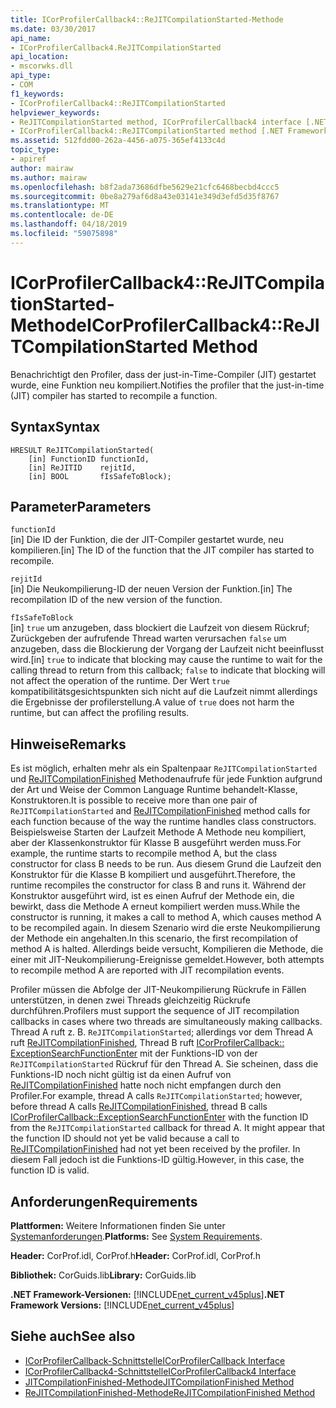 ```yaml
---
title: ICorProfilerCallback4::ReJITCompilationStarted-Methode
ms.date: 03/30/2017
api_name:
- ICorProfilerCallback4.ReJITCompilationStarted
api_location:
- mscorwks.dll
api_type:
- COM
f1_keywords:
- ICorProfilerCallback4::ReJITCompilationStarted
helpviewer_keywords:
- ReJITCompilationStarted method, ICorProfilerCallback4 interface [.NET Framework profiling]
- ICorProfilerCallback4::ReJITCompilationStarted method [.NET Framework profiling]
ms.assetid: 512fdd00-262a-4456-a075-365ef4133c4d
topic_type:
- apiref
author: mairaw
ms.author: mairaw
ms.openlocfilehash: b8f2ada73686dfbe5629e21cfc6468becbd4ccc5
ms.sourcegitcommit: 0be8a279af6d8a43e03141e349d3efd5d35f8767
ms.translationtype: MT
ms.contentlocale: de-DE
ms.lasthandoff: 04/18/2019
ms.locfileid: "59075898"
---
```

# <a name="icorprofilercallback4rejitcompilationstarted-method"></a><span data-ttu-id="8b1fb-102">ICorProfilerCallback4::ReJITCompilationStarted-Methode</span><span class="sxs-lookup"><span data-stu-id="8b1fb-102">ICorProfilerCallback4::ReJITCompilationStarted Method</span></span>
<span data-ttu-id="8b1fb-103">Benachrichtigt den Profiler, dass der just-in-Time-Compiler (JIT) gestartet wurde, eine Funktion neu kompiliert.</span><span class="sxs-lookup"><span data-stu-id="8b1fb-103">Notifies the profiler that the just-in-time (JIT) compiler has started to recompile a function.</span></span>  
  
## <a name="syntax"></a><span data-ttu-id="8b1fb-104">Syntax</span><span class="sxs-lookup"><span data-stu-id="8b1fb-104">Syntax</span></span>  
  
```  
HRESULT ReJITCompilationStarted(   
    [in] FunctionID functionId,  
    [in] ReJITID    rejitId,  
    [in] BOOL       fIsSafeToBlock);  
```  
  
## <a name="parameters"></a><span data-ttu-id="8b1fb-105">Parameter</span><span class="sxs-lookup"><span data-stu-id="8b1fb-105">Parameters</span></span>  
 `functionId`  
 <span data-ttu-id="8b1fb-106">[in] Die ID der Funktion, die der JIT-Compiler gestartet wurde, neu kompilieren.</span><span class="sxs-lookup"><span data-stu-id="8b1fb-106">[in] The ID of the function that the JIT compiler has started to recompile.</span></span>  
  
 `rejitId`  
 <span data-ttu-id="8b1fb-107">[in] Die Neukompilierung-ID der neuen Version der Funktion.</span><span class="sxs-lookup"><span data-stu-id="8b1fb-107">[in] The recompilation ID of the new version of the function.</span></span>  
  
 `fIsSafeToBlock`  
 <span data-ttu-id="8b1fb-108">[in] `true` um anzugeben, dass blockiert die Laufzeit von diesem Rückruf; Zurückgeben der aufrufende Thread warten verursachen `false` um anzugeben, dass die Blockierung der Vorgang der Laufzeit nicht beeinflusst wird.</span><span class="sxs-lookup"><span data-stu-id="8b1fb-108">[in] `true` to indicate that blocking may cause the runtime to wait for the calling thread to return from this callback; `false` to indicate that blocking will not affect the operation of the runtime.</span></span> <span data-ttu-id="8b1fb-109">Der Wert `true` kompatibilitätsgesichtspunkten sich nicht auf die Laufzeit nimmt allerdings die Ergebnisse der profilerstellung.</span><span class="sxs-lookup"><span data-stu-id="8b1fb-109">A value of `true` does not harm the runtime, but can affect the profiling results.</span></span>  
  
## <a name="remarks"></a><span data-ttu-id="8b1fb-110">Hinweise</span><span class="sxs-lookup"><span data-stu-id="8b1fb-110">Remarks</span></span>  
 <span data-ttu-id="8b1fb-111">Es ist möglich, erhalten mehr als ein Spaltenpaar `ReJITCompilationStarted` und [ReJITCompilationFinished](../../../../docs/framework/unmanaged-api/profiling/icorprofilercallback4-rejitcompilationfinished-method.md) Methodenaufrufe für jede Funktion aufgrund der Art und Weise der Common Language Runtime behandelt-Klasse, Konstruktoren.</span><span class="sxs-lookup"><span data-stu-id="8b1fb-111">It is possible to receive more than one pair of `ReJITCompilationStarted` and [ReJITCompilationFinished](../../../../docs/framework/unmanaged-api/profiling/icorprofilercallback4-rejitcompilationfinished-method.md) method calls for each function because of the way the runtime handles class constructors.</span></span> <span data-ttu-id="8b1fb-112">Beispielsweise Starten der Laufzeit Methode A Methode neu kompiliert, aber der Klassenkonstruktor für Klasse B ausgeführt werden muss.</span><span class="sxs-lookup"><span data-stu-id="8b1fb-112">For example, the runtime starts to recompile method A, but the class constructor for class B needs to be run.</span></span> <span data-ttu-id="8b1fb-113">Aus diesem Grund die Laufzeit den Konstruktor für die Klasse B kompiliert und ausgeführt.</span><span class="sxs-lookup"><span data-stu-id="8b1fb-113">Therefore, the runtime recompiles the constructor for class B and runs it.</span></span> <span data-ttu-id="8b1fb-114">Während der Konstruktor ausgeführt wird, ist es einen Aufruf der Methode ein, die bewirkt, dass die Methode A erneut kompiliert werden muss.</span><span class="sxs-lookup"><span data-stu-id="8b1fb-114">While the constructor is running, it makes a call to method A, which causes method A to be recompiled again.</span></span> <span data-ttu-id="8b1fb-115">In diesem Szenario wird die erste Neukompilierung der Methode ein angehalten.</span><span class="sxs-lookup"><span data-stu-id="8b1fb-115">In this scenario, the first recompilation of method A is halted.</span></span> <span data-ttu-id="8b1fb-116">Allerdings beide versucht, Kompilieren die Methode, die einer mit JIT-Neukompilierung-Ereignisse gemeldet.</span><span class="sxs-lookup"><span data-stu-id="8b1fb-116">However, both attempts to recompile method A are reported with JIT recompilation events.</span></span>  
  
 <span data-ttu-id="8b1fb-117">Profiler müssen die Abfolge der JIT-Neukompilierung Rückrufe in Fällen unterstützen, in denen zwei Threads gleichzeitig Rückrufe durchführen.</span><span class="sxs-lookup"><span data-stu-id="8b1fb-117">Profilers must support the sequence of JIT recompilation callbacks in cases where two threads are simultaneously making callbacks.</span></span> <span data-ttu-id="8b1fb-118">Thread A ruft z. B. `ReJITCompilationStarted`; allerdings vor dem Thread A ruft [ReJITCompilationFinished](../../../../docs/framework/unmanaged-api/profiling/icorprofilercallback4-rejitcompilationfinished-method.md), Thread B ruft [ICorProfilerCallback:: ExceptionSearchFunctionEnter](../../../../docs/framework/unmanaged-api/profiling/icorprofilercallback-exceptionsearchfunctionenter-method.md) mit der Funktions-ID von der `ReJITCompilationStarted` Rückruf für den Thread A. Sie scheinen, dass die Funktions-ID noch nicht gültig ist da einen Aufruf von [ReJITCompilationFinished](../../../../docs/framework/unmanaged-api/profiling/icorprofilercallback4-rejitcompilationfinished-method.md) hatte noch nicht empfangen durch den Profiler.</span><span class="sxs-lookup"><span data-stu-id="8b1fb-118">For example, thread A calls `ReJITCompilationStarted`; however, before thread A calls [ReJITCompilationFinished](../../../../docs/framework/unmanaged-api/profiling/icorprofilercallback4-rejitcompilationfinished-method.md), thread B calls [ICorProfilerCallback::ExceptionSearchFunctionEnter](../../../../docs/framework/unmanaged-api/profiling/icorprofilercallback-exceptionsearchfunctionenter-method.md) with the function ID from the `ReJITCompilationStarted` callback for thread A. It might appear that the function ID should not yet be valid because a call to [ReJITCompilationFinished](../../../../docs/framework/unmanaged-api/profiling/icorprofilercallback4-rejitcompilationfinished-method.md) had not yet been received by the profiler.</span></span> <span data-ttu-id="8b1fb-119">In diesem Fall jedoch ist die Funktions-ID gültig.</span><span class="sxs-lookup"><span data-stu-id="8b1fb-119">However, in this case, the function ID is valid.</span></span>  
  
## <a name="requirements"></a><span data-ttu-id="8b1fb-120">Anforderungen</span><span class="sxs-lookup"><span data-stu-id="8b1fb-120">Requirements</span></span>  
 <span data-ttu-id="8b1fb-121">**Plattformen:** Weitere Informationen finden Sie unter [Systemanforderungen](../../../../docs/framework/get-started/system-requirements.md).</span><span class="sxs-lookup"><span data-stu-id="8b1fb-121">**Platforms:** See [System Requirements](../../../../docs/framework/get-started/system-requirements.md).</span></span>  
  
 <span data-ttu-id="8b1fb-122">**Header:** CorProf.idl, CorProf.h</span><span class="sxs-lookup"><span data-stu-id="8b1fb-122">**Header:** CorProf.idl, CorProf.h</span></span>  
  
 <span data-ttu-id="8b1fb-123">**Bibliothek:** CorGuids.lib</span><span class="sxs-lookup"><span data-stu-id="8b1fb-123">**Library:** CorGuids.lib</span></span>  
  
 <span data-ttu-id="8b1fb-124">**.NET Framework-Versionen:** [!INCLUDE[net_current_v45plus](../../../../includes/net-current-v45plus-md.md)]</span><span class="sxs-lookup"><span data-stu-id="8b1fb-124">**.NET Framework Versions:** [!INCLUDE[net_current_v45plus](../../../../includes/net-current-v45plus-md.md)]</span></span>  
  
## <a name="see-also"></a><span data-ttu-id="8b1fb-125">Siehe auch</span><span class="sxs-lookup"><span data-stu-id="8b1fb-125">See also</span></span>

- [<span data-ttu-id="8b1fb-126">ICorProfilerCallback-Schnittstelle</span><span class="sxs-lookup"><span data-stu-id="8b1fb-126">ICorProfilerCallback Interface</span></span>](../../../../docs/framework/unmanaged-api/profiling/icorprofilercallback-interface.md)
- [<span data-ttu-id="8b1fb-127">ICorProfilerCallback4-Schnittstelle</span><span class="sxs-lookup"><span data-stu-id="8b1fb-127">ICorProfilerCallback4 Interface</span></span>](../../../../docs/framework/unmanaged-api/profiling/icorprofilercallback4-interface.md)
- [<span data-ttu-id="8b1fb-128">JITCompilationFinished-Methode</span><span class="sxs-lookup"><span data-stu-id="8b1fb-128">JITCompilationFinished Method</span></span>](../../../../docs/framework/unmanaged-api/profiling/icorprofilercallback-jitcompilationfinished-method.md)
- [<span data-ttu-id="8b1fb-129">ReJITCompilationFinished-Methode</span><span class="sxs-lookup"><span data-stu-id="8b1fb-129">ReJITCompilationFinished Method</span></span>](../../../../docs/framework/unmanaged-api/profiling/icorprofilercallback4-rejitcompilationfinished-method.md)
